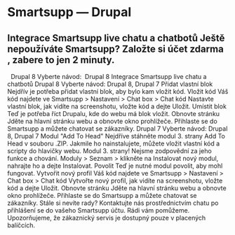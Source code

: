 # Smartsupp — Drupal
## Integrace Smartsupp live chatu a chatbotů Ještě nepoužíváte Smartsupp? Založte si účet zdarma , zabere to jen 2 minuty.
  Drupal 8 Vyberte návod:  Drupal 8
Integrace Smartsupp live chatu a chatbotů
Drupal 8
Vyberte návod: Drupal 8, Drupal 7 
Přidat vlastní blok
Nejdřív je potřeba přidat vlastní blok, aby bylo kam vložit kód.
Vložit kód
Váš kód najdete ve Smartsupp > Nastavení > Chat box > Chat kód
Nastavte vlastní blok, jak vidíte na screenshotu, vložte kód a dejte Uložit.
Umístit blok
Teď je potřeba říct Drupalu, kde do webu má blok vložit.
Obnovte stránku
Jděte na hlavní stránku webu a obnovte okno prohlížeče.
Přihlaste se do Smartsupp a můžete chatovat se zákazníky.
Drupal 7
Vyberte návod: Drupal 8, Drupal 7 
Modul "Add To Head"
Nejdříve stáhněte modul 3. strany Add To Head v souboru .ZIP. Jakmile ho nainstalujete, můžete vložit vlastní kód a scripty do hlavičky webu.
Modul 3. strany! Nejsme zodpovědní za jeho funkce a chování.
Moduly > Seznam > klikněte na Instalovat nový modul, nahrajte ho a dejte Instalovat.
Povolit
Teď je nutné modul povolit, aby mohl fungovat.
Vytvořit nový profil
Váš kód najdete ve Smartsupp > Nastavení > Chat box > Chat kód
Vytvořte nový profil, jak vidíte na screenshotu, vložte kód a dejte Uložit.
Obnovte stránku
Jděte na hlavní stránku webu a obnovte okno prohlížeče.
Přihlaste se do Smartsupp a můžete chatovat se zákazníky.
Stále si nevíte rady? Kontaktujte nás prostřednictvím chatu po přihlášení se do vašeho Smartsupp účtu. Rádi vám pomůžeme. Upozorňujeme, že zákaznický servis je dostupný pouze v placených balíčcích.

